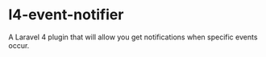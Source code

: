 l4-event-notifier
=================

A Laravel 4 plugin that will allow you get notifications when specific events occur.
